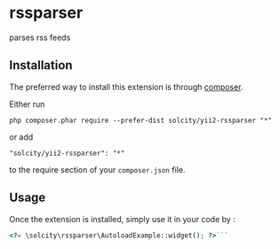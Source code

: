 rssparser
=========
parses rss feeds

Installation
------------

The preferred way to install this extension is through [composer](http://getcomposer.org/download/).

Either run

```
php composer.phar require --prefer-dist solcity/yii2-rssparser "*"
```

or add

```
"solcity/yii2-rssparser": "*"
```

to the require section of your `composer.json` file.


Usage
-----

Once the extension is installed, simply use it in your code by  :

```php
<?= \solcity\rssparser\AutoloadExample::widget(); ?>```

